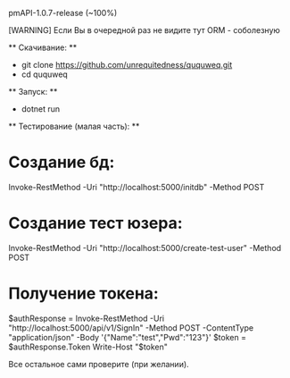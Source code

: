 pmAPI-1.0.7-release (~100%)

[WARNING] Если Вы в очередной раз не видите тут ORM - соболезную

** Скачивание: **

- git clone https://github.com/unrequitedness/ququweq.git
- cd ququweq

** Запуск: **
- dotnet run

** Тестирование (малая часть): **

# Создание бд:
Invoke-RestMethod -Uri "http://localhost:5000/initdb" -Method POST

# Создание тест юзера:
Invoke-RestMethod -Uri "http://localhost:5000/create-test-user" -Method POST

# Получение токена:
$authResponse = Invoke-RestMethod -Uri "http://localhost:5000/api/v1/SignIn" -Method POST -ContentType "application/json" -Body '{"Name":"test","Pwd":"123"}'
$token = $authResponse.Token
Write-Host "$token"

Все остальное сами проверите (при желании).
